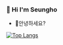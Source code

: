 ### 👏 Hi I'm Seungho
- 🌱안녕하세요?

[![Top Langs](https://github-readme-stats.vercel.app/api/top-langs/?username=seunghowhite)](https://github.com/seunghowhite/github-readme-stats)
<!--
**seunghowhite/seunghowhite** is a ✨ _special_ ✨ repository because its `README.md` (this file) appears on your GitHub profile.

Here are some ideas to get you started:

- 🔭 I’m currently working on ...
- 🌱 I’m currently learning ...
- 👯 I’m looking to collaborate on ...
- 🤔 I’m looking for help with ...
- 💬 Ask me about ...
- 📫 How to reach me: ...
- 😄 Pronouns: ...
- ⚡ Fun fact: ...
-->
